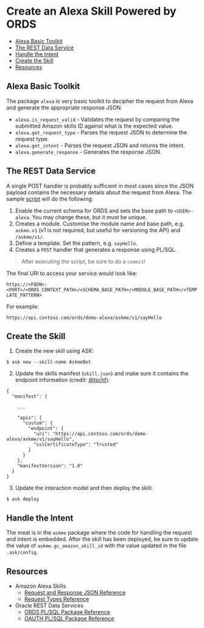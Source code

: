 # Create an Alexa Skill Powered by ORDS

<!-- TOC -->
- [Alexa Basic Toolkit](#alexa-basic-toolkit)
- [The REST Data Service](#the-rest-data-service)
- [Handle the Intent](#handle-the-intent)
- [Create the Skill](#create-the-skill)
- [Resources](#resources)
<!-- /TOC -->

## Alexa Basic Toolkit
The package `alexa` is very basic toolkit to decipher the request from Alexa and generate the appropriate response JSON.
* `alexa.is_request_valid` - Validates the request by comparing the submitted Amazon skills ID against what is the expected value.
* `alexa.get_request_type` - Parses the request JSON to determine the request type.
* `alexa.get_intent` - Parses the request JSON and returns the intent.
* `alexa.generate_response` - Generates the response JSON.

## The REST Data Service
A single POST handler is probably sufficient in most cases since the JSON payload contains the necessary details about the request from Alexa. The sample [script](scripts/create_askme_rest_service.sql) will do the following:

1. Enable the current schema for ORDS and sets the base path to `<USER>-alexa`. You may change these, but it must be unique.
2. Creates a module. Customise the module name and base path, e.g. `askme.v1` (v1 is not required, but useful for versioning the API) and `/askme/v1/`.
3. Define a template. Set the pattern, e.g. `sayHello`.
4. Creates a `POST` handler that generates a response using PL/SQL.

> After executing the script, be sure to do a `commit`!

The final URI to access your service would look like:

`https://<FQDN>:<PORT>/<ORDS_CONTEXT_PATH>/<SCHEMA_BASE_PATH>/<MODULE_BASE_PATH>/<TEMPLATE_PATTERN>`

For example:

`https://api.contoso.com/ords/demo-alexa/askme/v1/sayHello`


## Create the Skill

1. Create the new skill using ASK:
```
$ ask new --skill-name AskmeBot
```

2. Update the skills manifest (`skill.json`) and make sure it contains the endpoint information (credit: [@tschf](https://github.com/tschf)):
```
{
  "manifest": {

    ...

    "apis": {
      "custom": {
        "endpoint": {
          "uri": "https://api.contoso.com/ords/demo-alexa/askme/v1/sayHello",
          "sslCertificateType": "Trusted"
        }
      }
    },
    "manifestVersion": "1.0"
  }
}
```

3. Update the interaction model and then deploy the skill:
```
$ ask deploy
```

## Handle the Intent

The meat is in the `askme` package where the code for handling the request and intent is embedded. After the skill has been deployed, be sure to update the value of `askme.gc_amazon_skill_id` with the value updated in the file `.ask/config`.

## Resources
* Amazon Alexa Skills
    * [Request and Response JSON Reference](https://developer.amazon.com/docs/custom-skills/request-and-response-json-reference.html)
    * [Request Types Reference](https://developer.amazon.com/docs/custom-skills/request-types-reference.html)
* Oracle REST Data Services
    * [ORDS PL/SQL Package Reference](https://docs.oracle.com/cd/E56351_01/doc.30/e87809/ORDS-reference.htm#AELIG90180)
    * [OAUTH PL/SQL Package Reference](https://docs.oracle.com/cd/E56351_01/doc.30/e87809/OAUTH-reference.htm#AELIG90186)
